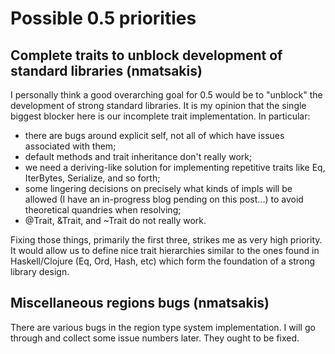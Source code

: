 # Possible 0.5 priorities

## Complete traits to unblock development of standard libraries (nmatsakis)

I personally think a good overarching goal for 0.5 would be to "unblock" the development of strong standard libraries.  It is my opinion that the single biggest blocker here is our incomplete trait implementation.  In particular:

- there are bugs around explicit self, not all of which have issues associated with them;
- default methods and trait inheritance don't really work;
- we need a deriving-like solution for implementing repetitive traits like Eq, IterBytes, Serialize, and so forth;
- some lingering decisions on precisely what kinds of impls will be allowed (I have an in-progress blog pending on this post...) to avoid theoretical quandries when resolving;
- @Trait, &Trait, and ~Trait do not really work.

Fixing those things, primarily the first three, strikes me as very high priority.  It would allow us to define nice trait hierarchies similar to the ones found in Haskell/Clojure (Eq, Ord, Hash, etc) which form the foundation of a strong library design.

## Miscellaneous regions bugs (nmatsakis)

There are various bugs in the region type system implementation.  I will go through and collect some issue numbers later.  They ought to be fixed.  

